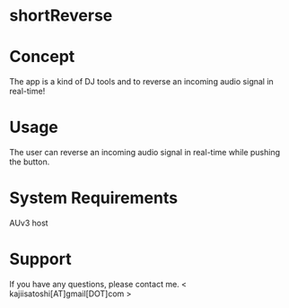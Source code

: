 # shortReverse

# Concept

The app is a kind of DJ tools and to reverse an incoming audio signal in real-time!

# Usage

The user can reverse an incoming audio signal in real-time while pushing the button.

# System Requirements 

AUv3 host

# Support

If you have any questions, please contact me. < kajiisatoshi[AT]gmail[DOT]com >
